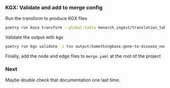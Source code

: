 ### KGX: Validate and add to merge config

Run the transform to produce KGX files
```bash
poetry run koza transform --global-table monarch_ingest/translation_table.yaml --source monarch_ingest/alliance/metadata.yaml --output-format tsv
 ```

Validate the output with kgx
```bash
poetry run kgx validate -i tsv output/Somethingbase.gene-to-disease_nodes.tsv output/Somethingbase.gene-to-disease_edges.tsv
```

Finally, add the node and edge files to `merge.yaml` at the root of the project

### Next

Maybe double check that documentation one last time.
